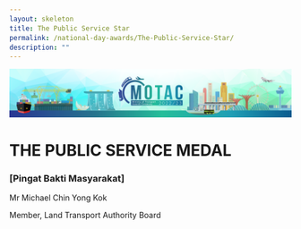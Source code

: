 ```yaml
---
layout: skeleton
title: The Public Service Star
permalink: /national-day-awards/The-Public-Service-Star/
description: ""
---
```

<style type="text/css">
  .cont {
    min-height: 100vh;
  }
</style>
<div class="container-fluid">
<img src="/images/hero.png" class="img-fluid"  alt="hero"/>
</div>
<div class="container-fluid py-5 my-5 text-center cont">
  <h1>THE PUBLIC SERVICE MEDAL</h1>
  <h3>[Pingat Bakti Masyarakat]</h3>
  <div class="row py-5">
    <div class="col-sm-4 mb-3 mx-auto">
      <p class="font-weight-bold mb-2 h4">Mr Michael Chin Yong Kok</p>
      <p class="mb-2">Member, Land Transport Authority Board</p>
    </div>
  </div>
</div>